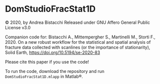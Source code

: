 # DomStudioFracStat1D
© 2020, by Andrea Bistacchi
Released under GNU Affero General Public License v3.0

Companion code for:
Bistacchi A., Mittempergher S., Martinelli M., Storti F., 2020. On a new robust workflow for the statistical and spatial analysis of fracture data collected with scanlines (or the importance of stationarity), Solid Earth, https://doi.org/10.5194/se-2020-83

Please cite this paper if you use the code!

To run the code, download the repository and run `DomStudioFracStat1D.mlapp` in Matlab®.
